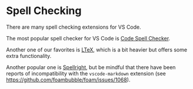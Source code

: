 # Spell Checking

There are many spell checking extensions for VS Code.

The most popular spell checker for VS Code is [Code Spell Checker](https://marketplace.visualstudio.com/items?itemName=streetsidesoftware.code-spell-checker).

Another one of our favorites is [LTeX](https://marketplace.visualstudio.com/items?itemName=valentjn.vscode-ltex&ssr=false#overview), which is a bit heavier but offers some extra functionality.

Another popular one is [Spellright](https://marketplace.visualstudio.com/items?itemName=ban.spellright), but be mindful that there have been reports of incompatibility with the `vscode-markdown` extension (see https://github.com/foambubble/foam/issues/1068).
